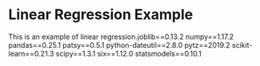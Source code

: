 # Linear Regression Example

This is an example of linear regression.joblib==0.13.2
numpy==1.17.2
pandas==0.25.1
patsy==0.5.1
python-dateutil==2.8.0
pytz==2019.2
scikit-learn==0.21.3
scipy==1.3.1
six==1.12.0
statsmodels==0.10.1
